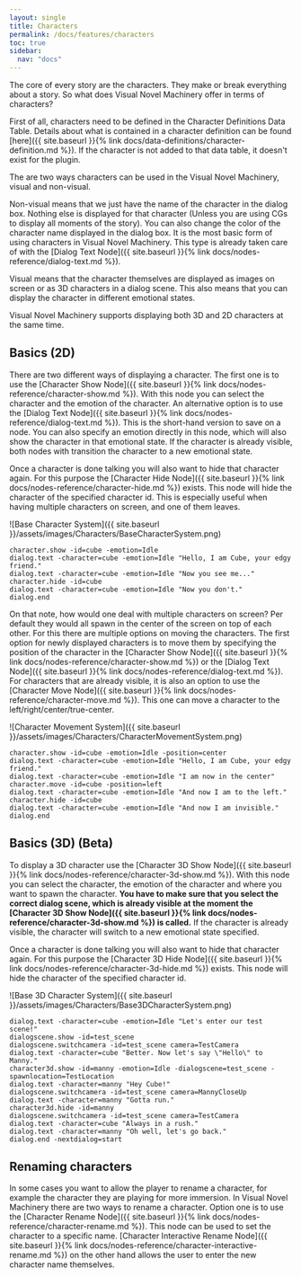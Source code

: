 ```yaml
---
layout: single
title: Characters
permalink: /docs/features/characters
toc: true
sidebar:
  nav: "docs"
---
```




The core of every story are the characters. They make or break everything about a story. So what does Visual Novel Machinery offer in terms of characters?

First of all, characters need to be defined in the Character Definitions Data Table. Details about what is contained in a character definition can be found [here]({{ site.baseurl }}{% link docs/data-definitions/character-definition.md %}). If the character is not added to that data table, it doesn't exist for the plugin.

The are two ways characters can be used in the Visual Novel Machinery, visual and non-visual. 

Non-visual means that we just have the name of the character in the dialog box. Nothing else is displayed for that character (Unless you are using CGs to display all moments of the story). You can also change the color of the character name displayed in the dialog box. It is the most basic form of using characters in Visual Novel Machinery. This type is already taken care of with the [Dialog Text Node]({{ site.baseurl }}{% link docs/nodes-reference/dialog-text.md %}).

Visual means that the character themselves are displayed as images on screen or as 3D characters in a dialog scene. This also means that you can display the character in different emotional states.

Visual Novel Machinery supports displaying both 3D and 2D characters at the same time.

## Basics (2D)
There are two different ways of displaying a character. The first one is to use the [Character Show Node]({{ site.baseurl }}{% link docs/nodes-reference/character-show.md %}). With this node you can select the character and the emotion of the character. An alternative option is to use the [Dialog Text Node]({{ site.baseurl }}{% link docs/nodes-reference/dialog-text.md %}). This is the short-hand version to save on a node. You can also specify an emotion directly in this node, which will also show the character in that emotional state. If the character is already visible, both nodes with transition the character to a new emotional state.

Once a character is done talking you will also want to hide that character again. For this purpose the [Character Hide Node]({{ site.baseurl }}{% link docs/nodes-reference/character-hide.md %}) exists. This node will hide the character of the specified character id. This is especially useful when having multiple characters on screen, and one of them leaves.

![Base Character System]({{ site.baseurl }}/assets/images/Characters/BaseCharacterSystem.png)
```
character.show -id=cube -emotion=Idle
dialog.text -character=cube -emotion=Idle "Hello, I am Cube, your edgy friend."
dialog.text -character=cube -emotion=Idle "Now you see me..."
character.hide -id=cube
dialog.text -character=cube -emotion=Idle "Now you don't."
dialog.end
```

On that note, how would one deal with multiple characters on screen? Per default they would all spawn in the center of the screen on top of each other. For this there are multiple options on moving the characters. The first option for newly displayed characters is to move them by specifying the position of the character in the [Character Show Node]({{ site.baseurl }}{% link docs/nodes-reference/character-show.md %}) or the [Dialog Text Node]({{ site.baseurl }}{% link docs/nodes-reference/dialog-text.md %}). For characters that are already visible, it is also an option to use the [Character Move Node]({{ site.baseurl }}{% link docs/nodes-reference/character-move.md %}). This one can move a character to the left/right/center/true-center.

![Character Movement System]({{ site.baseurl }}/assets/images/Characters/CharacterMovementSystem.png)
```
character.show -id=cube -emotion=Idle -position=center
dialog.text -character=cube -emotion=Idle "Hello, I am Cube, your edgy friend."
dialog.text -character=cube -emotion=Idle "I am now in the center"
character.move -id=cube -position=left
dialog.text -character=cube -emotion=Idle "And now I am to the left."
character.hide -id=cube
dialog.text -character=cube -emotion=Idle "And now I am invisible."
dialog.end
```

## Basics (3D) (Beta)
To display a 3D character use the [Character 3D Show Node]({{ site.baseurl }}{% link docs/nodes-reference/character-3d-show.md %}). With this node you can select the character, the emotion of the character and where you want to spawn the character. **You have to make sure that you select the correct dialog scene, which is already visible at the moment the [Character 3D Show Node]({{ site.baseurl }}{% link docs/nodes-reference/character-3d-show.md %}) is called.** If the character is already visible, the character will switch to a new emotional state specified.

Once a character is done talking you will also want to hide that character again. For this purpose the [Character 3D Hide Node]({{ site.baseurl }}{% link docs/nodes-reference/character-3d-hide.md %}) exists. This node will hide the character of the specified character id.

![Base 3D Character System]({{ site.baseurl }}/assets/images/Characters/Base3DCharacterSystem.png)
```
dialog.text -character=cube -emotion=Idle "Let's enter our test scene!"
dialogscene.show -id=test_scene
dialogscene.switchcamera -id=test_scene camera=TestCamera
dialog.text -character=cube "Better. Now let's say \"Hello\" to Manny."
character3d.show -id=manny -emotion=Idle -dialogscene=test_scene -spawnlocation=TestLocation
dialog.text -character=manny "Hey Cube!"
dialogscene.switchcamera -id=test_scene camera=MannyCloseUp
dialog.text -character=manny "Gotta run."
character3d.hide -id=manny
dialogscene.switchcamera -id=test_scene camera=TestCamera
dialog.text -character=cube "Always in a rush."
dialog.text -character=manny "Oh well, let's go back."
dialog.end -nextdialog=start
```

## Renaming characters
In some cases you want to allow the player to rename a character, for example the character they are playing for more immersion. In Visual Novel Machinery there are two ways to rename a character. Option one is to use the [Character Rename Node]({{ site.baseurl }}{% link docs/nodes-reference/character-rename.md %}). This node can be used to set the character to a specific name. [Character Interactive Rename Node]({{ site.baseurl }}{% link docs/nodes-reference/character-interactive-rename.md %}) on the other hand allows the user to enter the new character name themselves.